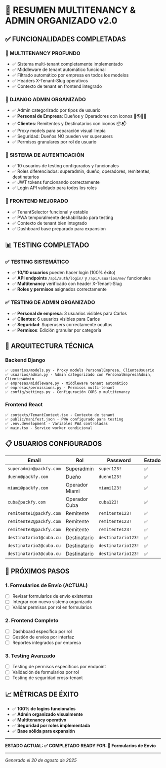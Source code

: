 # 🚀 RESUMEN MULTITENANCY & ADMIN ORGANIZADO v2.0

## ✅ **FUNCIONALIDADES COMPLETADAS**

### 🏢 **MULTITENANCY PROFUNDO**

- ✅ Sistema multi-tenant completamente implementado
- ✅ Middleware de tenant automático funcional
- ✅ Filtrado automático por empresa en todos los modelos
- ✅ Headers X-Tenant-Slug operativos
- ✅ Contexto de tenant en frontend integrado

### 👥 **DJANGO ADMIN ORGANIZADO**

- ✅ Admin categorizado por tipos de usuario
- ✅ **Personal de Empresa**: Dueños y Operadores con iconos 👑🌎🇨🇺
- ✅ **Clientes**: Remitentes y Destinatarios con iconos 📦📬
- ✅ Proxy models para separación visual limpia
- ✅ Seguridad: Dueños NO pueden ver superusers
- ✅ Permisos granulares por rol de usuario

### 🔐 **SISTEMA DE AUTENTICACIÓN**

- ✅ 10 usuarios de testing configurados y funcionales
- ✅ Roles diferenciados: superadmin, dueño, operadores, remitentes, destinatarios
- ✅ JWT tokens funcionando correctamente
- ✅ Login API validado para todos los roles

### 🎨 **FRONTEND MEJORADO**

- ✅ TenantSelector funcional y estable
- ✅ PWA temporalmente deshabilitado para testing
- ✅ Contexto de tenant bien integrado
- ✅ Dashboard base preparado para expansión

## 📊 **TESTING COMPLETADO**

### ✅ **TESTING SISTEMÁTICO**

- ✅ **10/10 usuarios** pueden hacer login (100% éxito)
- ✅ **API endpoints** `/api/auth/login/` y `/api/usuarios/me/` funcionales
- ✅ **Multitenancy** verificado con header X-Tenant-Slug
- ✅ **Roles y permisos** asignados correctamente

### ✅ **TESTING DE ADMIN ORGANIZADO**

- ✅ **Personal de empresa**: 3 usuarios visibles para Carlos
- ✅ **Clientes**: 6 usuarios visibles para Carlos
- ✅ **Seguridad**: Superusers correctamente ocultos
- ✅ **Permisos**: Edición granular por categoría

## 🔧 **ARQUITECTURA TÉCNICA**

### **Backend Django**

```
✅ usuarios/models.py - Proxy models PersonalEmpresa, ClienteUsuario
✅ usuarios/admin.py - Admin categorizado con PersonalEmpresaAdmin, ClientesAdmin
✅ empresas/middleware.py - Middleware tenant automático
✅ empresas/permissions.py - Permisos multi-tenant
✅ config/settings.py - Configuración CORS y multitenancy
```

### **Frontend React**

```
✅ contexts/TenantContext.tsx - Contexto de tenant
✅ public/manifest.json - PWA configurado para testing
✅ .env.development - Variables PWA controladas
✅ main.tsx - Service worker condicional
```

## 📋 **USUARIOS CONFIGURADOS**

| Email                   | Rol            | Password           | Estado |
| ----------------------- | -------------- | ------------------ | ------ |
| `superadmin@packfy.com` | Superadmin     | `super123!`        | ✅     |
| `dueno@packfy.com`      | Dueño          | `dueno123!`        | ✅     |
| `miami@packfy.com`      | Operador Miami | `miami123!`        | ✅     |
| `cuba@packfy.com`       | Operador Cuba  | `cuba123!`         | ✅     |
| `remitente1@packfy.com` | Remitente      | `remitente123!`    | ✅     |
| `remitente2@packfy.com` | Remitente      | `remitente123!`    | ✅     |
| `remitente3@packfy.com` | Remitente      | `remitente123!`    | ✅     |
| `destinatario1@cuba.cu` | Destinatario   | `destinatario123!` | ✅     |
| `destinatario2@cuba.cu` | Destinatario   | `destinatario123!` | ✅     |
| `destinatario3@cuba.cu` | Destinatario   | `destinatario123!` | ✅     |

## 🎯 **PRÓXIMOS PASOS**

### 1. **Formularios de Envío** (ACTUAL)

- [ ] Revisar formularios de envío existentes
- [ ] Integrar con nuevo sistema organizado
- [ ] Validar permisos por rol en formularios

### 2. **Frontend Completo**

- [ ] Dashboard específico por rol
- [ ] Gestión de envíos por interfaz
- [ ] Reportes integrados por empresa

### 3. **Testing Avanzado**

- [ ] Testing de permisos específicos por endpoint
- [ ] Validación de formularios por rol
- [ ] Testing de seguridad cross-tenant

## 📈 **MÉTRICAS DE ÉXITO**

- ✅ **100% de logins funcionales**
- ✅ **Admin organizado visualmente**
- ✅ **Multitenancy operativo**
- ✅ **Seguridad por roles implementada**
- ✅ **Base sólida para expansión**

---

**ESTADO ACTUAL: ✅ COMPLETADO**
**READY FOR: 🚀 Formularios de Envío**

---

_Generado el 20 de agosto de 2025_
